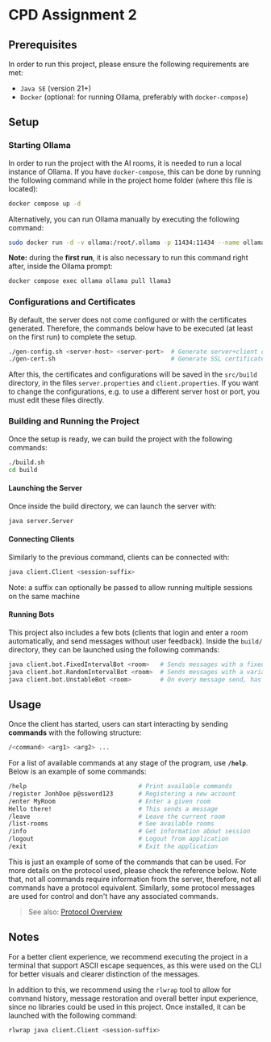 # CPD Assignment 2

## Prerequisites

In order to run this project, please ensure the following requirements are met:
- `Java SE` (version 21+)
- `Docker` (optional: for running Ollama, preferably with `docker-compose`)

## Setup

### Starting Ollama

In order to run the project with the AI rooms, it is needed to run a local instance of Ollama. If you have `docker-compose`, this can be done by running the following command while in the project home folder (where this file is located):

```bash
docker compose up -d
```

Alternatively, you can run Ollama manually by executing the following command:

```bash
sudo docker run -d -v ollama:/root/.ollama -p 11434:11434 --name ollama14 ollama/ollama
```

**Note:** during the **first run**, it is also necessary to run this command right after, inside the Ollama prompt:

```bash
docker compose exec ollama ollama pull llama3
```

### Configurations and Certificates

By default, the server does not come configured or with the certificates generated. Therefore, the commands below have to be executed (at least on the first run) to complete the setup.

```bash
./gen-config.sh <server-host> <server-port>  # Generate server+client configurations
./gen-cert.sh                                # Generate SSL certificates
```

After this, the certificates and configurations will be saved in the `src/build` directory, in the files `server.properties` and `client.properties`. If you want to change the configurations, e.g. to use a different server host or port, you must edit these files directly.

### Building and Running the Project

Once the setup is ready, we can build the project with the following commands:

```bash
./build.sh
cd build
```

#### Launching the Server

Once inside the build directory, we can launch the server with:

```bash
java server.Server
```

#### Connecting Clients

Similarly to the previous command, clients can be connected with:

```bash
java client.Client <session-suffix>
```

Note: a suffix can optionally be passed to allow running multiple sessions on the same machine

#### Running Bots

This project also includes a few bots (clients that login and enter a room automatically, and send messages without user feedback). Inside the `build/` directory, they can be launched using the following commands:

```bash
java client.bot.FixedIntervalBot <room>   # Sends messages with a fixed period (default 1 seconds)
java client.bot.RandomIntervalBot <room>  # Sends messages with a variable period (max period of 2 seconds by default)
java client.bot.UnstableBot <room>        # On every message send, has a low probability of disconnecting, retrying right after
```

## Usage

Once the client has started, users can start interacting by sending **commands** with the following structure:

```bash
/<command> <arg1> <arg2> ...
```

For a list of available commands at any stage of the program, use **`/help`**. Below is an example of some commands:

```bash
/help                               # Print available commands
/register JonhDoe p@ssword123       # Registering a new account
/enter MyRoom                       # Enter a given room
Hello there!                        # This sends a message
/leave                              # Leave the current room
/list-rooms                         # See available rooms
/info                               # Get information about session
/logout                             # Logout from application
/exit                               # Exit the application
```

This is just an example of some of the commands that can be used. For more details on the protocol used, please check the reference below. Note that, not all commands require information from the server, therefore, not all commands have a protocol equivalent. Similarly, some protocol messages are used for control and don't have any associated commands.

> See also: [Protocol Overview](../doc/protocol.md)

## Notes

For a better client experience, we recommend executing the project in a terminal that support ASCII escape sequences, as this were used on the CLI for better visuals and clearer distinction of the messages.

In addition to this, we recommend using the `rlwrap` tool to allow for command history, message restoration and overall better input experience, since no libraries could be used in this project. Once installed, it can be launched with the following command:

```bash
rlwrap java client.Client <session-suffix>
```
